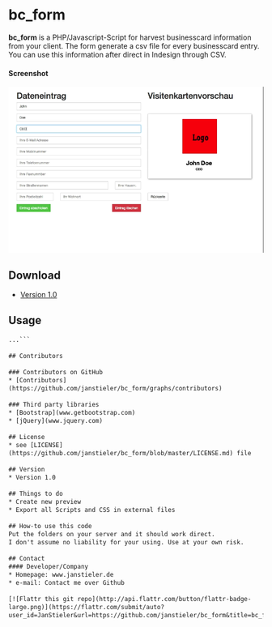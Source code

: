 bc_form
======
**bc_form** is a PHP/Javascript-Script for harvest businesscard information from your client.
The form generate a csv file for every businesscard entry.
You can use this information after direct in Indesign through CSV.

#### Screenshot
![Preview bc-form](https://github.com/janstieler/bc_form/raw/master/images/vorschau.png
 "preview bc_form")

## Download
* [Version 1.0](https://github.com/janstieler/bc_form/archive/master.zip)

## Usage
```$ git clone https://github.com/janstieler/bc_form.git
...```

## Contributors

### Contributors on GitHub
* [Contributors](https://github.com/janstieler/bc_form/graphs/contributors)

### Third party libraries
* [Bootstrap](www.getbootstrap.com)
* [jQuery](www.jquery.com)

## License
* see [LICENSE](https://github.com/janstieler/bc_form/blob/master/LICENSE.md) file

## Version
* Version 1.0

## Things to do
* Create new preview
* Export all Scripts and CSS in external files

## How-to use this code
Put the folders on your server and it should work direct.
I don't assume no liability for your using. Use at your own risk.

## Contact
#### Developer/Company
* Homepage: www.janstieler.de
* e-mail: Contact me over Github

[![Flattr this git repo](http://api.flattr.com/button/flattr-badge-large.png)](https://flattr.com/submit/auto?user_id=JanStieler&url=https://github.com/janstieler/bc_form&title=bc_form&language=&tags=github&category=software)
